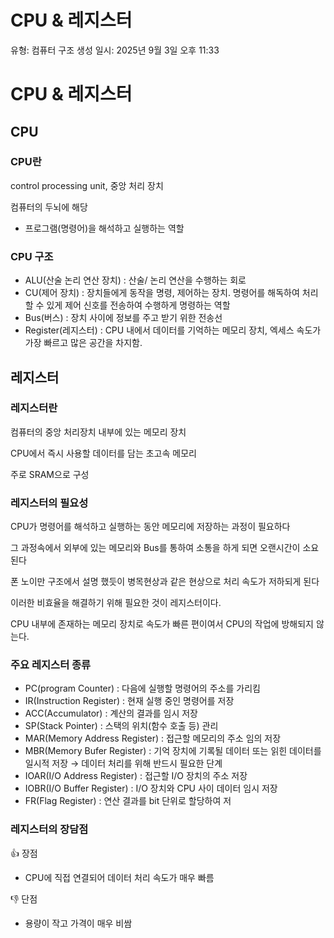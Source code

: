 # CPU & 레지스터

유형: 컴퓨터 구조
생성 일시: 2025년 9월 3일 오후 11:33

# CPU & 레지스터

## CPU

### CPU란

control processing unit, 중앙 처리 장치

컴퓨터의 두뇌에 해당

- 프로그램(명령어)을 해석하고 실행하는 역할

### CPU 구조

- ALU(산술 논리 연산 장치) : 산술/ 논리 연산을 수행하는 회로
- CU(제어 장치) : 장치들에게 동작을 명령, 제어하는 장치. 명령어를 해독하여 처리할 수 있게 제어 신호를 전송하여 수행하게 명령하는 역할
- Bus(버스) : 장치 사이에 정보를 주고 받기 위한 전송선
- Register(레지스터) : CPU 내에서 데이터를 기억하는 메모리 장치, 엑세스 속도가 가장 빠르고 많은 공간을 차지함.

## 레지스터

### 레지스터란

컴퓨터의 중앙 처리장치 내부에 있는 메모리 장치

CPU에서 즉시 사용할 데이터를 담는 초고속 메모리

주로 SRAM으로 구성

### 레지스터의 필요성

CPU가 명령어를 해석하고 실행하는 동안 메모리에 저장하는 과정이 필요하다

그 과정속에서 외부에 있는 메모리와 Bus를 통하여 소통을 하게 되면 오랜시간이 소요된다

폰 노이만 구조에서 설명 했듯이 병목현상과 같은 현상으로 처리 속도가 저하되게 된다

이러한 비효율을 해결하기 위해 필요한 것이 레지스터이다.

CPU 내부에 존재하는 메모리 장치로 속도가 빠른 편이여서 CPU의 작업에 방해되지 않는다.

### 주요 레지스터 종류

- PC(program Counter) : 다음에 실행할 명령어의 주소를 가리킴
- IR(Instruction Register) : 현재 실행 중인 명령어를 저장
- ACC(Accumulator) : 계산의 결과를 임시 저장
- SP(Stack Pointer) : 스택의 위치(함수 호출 등) 관리
- MAR(Memory Address Register) : 접근할 메모리의 주소 임의 저장
- MBR(Memory Bufer Register) : 기억 장치에 기록될 데이터 또는 읽힌 데이터를 일시적 저장 → 데이터 처리를 위해 반드시 필요한 단계
- IOAR(I/O Address Register) : 접근할 I/O 장치의 주소 저장
- IOBR(I/O Buffer Register) : I/O 장치와 CPU 사이 데이터 임시 저장
- FR(Flag Register) : 연산 결과를 bit 단위로 할당하여 저

### 레지스터의 장담점

👍 장점

- CPU에 직접 연결되어 데이터 처리 속도가 매우 빠름

👎 단점

- 용량이 작고 가격이 매우 비쌈